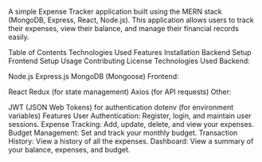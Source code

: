 A simple Expense Tracker application built using the MERN stack (MongoDB, Express, React, Node.js). This application allows users to track their expenses, view their balance, and manage their financial records easily.

Table of Contents
Technologies Used
Features
Installation
Backend Setup
Frontend Setup
Usage
Contributing
License
Technologies Used
Backend:

Node.js
Express.js
MongoDB (Mongoose)
Frontend:

React
Redux (for state management)
Axios (for API requests)
Other:

JWT (JSON Web Tokens) for authentication
dotenv (for environment variables)
Features
User Authentication: Register, login, and maintain user sessions.
Expense Tracking: Add, update, delete, and view your expenses.
Budget Management: Set and track your monthly budget.
Transaction History: View a history of all the expenses.
Dashboard: View a summary of your balance, expenses, and budget.
